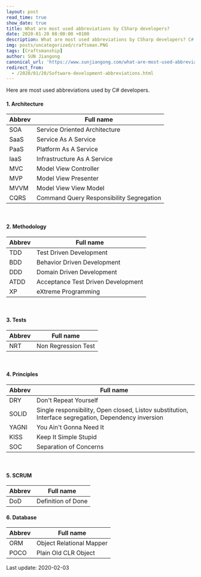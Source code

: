 ```yaml
---
layout: post
read_time: true
show_date: true
title: What are most used abbreviations by CSharp developers?
date: 2020-01-20 08:00:00 +0100
description: What are most used abbreviations by CSharp developers? C#
img: posts/uncategorized/craftsman.PNG
tags: [Craftsmanship]
author: SUN Jiangong
canonical_url: 'https://www.sunjiangong.com/what-are-most-used-abbreviations-by-csharp-developers.html'
redirect_from:
  - /2020/01/20/Software-development-abbreviations.html
---
```


Here are most used abbreviations used by C# developers.


#### 1. Architecture

| Abbrev | Full name |
| --- | --- |
| SOA | Service Oriented Architecture |
| SaaS | Service As A Service |
| PaaS | Platform As A Service |
| IaaS | Infrastructure As A Service |
| MVC | Model View Controller |
| MVP | Model View Presenter |
| MVVM | Model View View Model |
| CQRS | Command Query Responsibility Segregation |

<!--more-->
<br/>

#### 2. Methodology

| Abbrev | Full name |
| --- | --- |
| TDD | Test Driven Development |
| BDD | Behavior Driven Development |
| DDD | Domain Driven Development |
| ATDD | Acceptance Test Driven Development |
| XP | eXtreme Programming |

<br/>

#### 3. Tests

| Abbrev | Full name |
| --- | --- |
| NRT | Non Regression Test |

<br/>

#### 4. Principles

| Abbrev | Full name |
| --- | --- |
| DRY | Don't Repeat Yourself |
| SOLID | Single responsibility, Open closed, Listov substitution, Interface segregation, Dependency inversion |
| YAGNI | You Ain't Gonna Need It |
| KISS | Keep It Simple Stupid |
| SOC | Separation of Concerns |

<br/>

#### 5. SCRUM

| Abbrev | Full name |
| --- | --- |
| DoD | Definition of Done |

#### 6. Database

| Abbrev | Full name |
| --- | --- |
| ORM | Object Relational Mapper |
| POCO | Plain Old CLR Object |



Last update: 2020-02-03